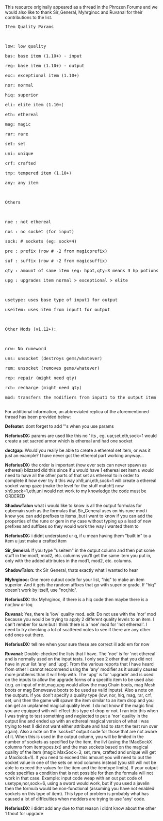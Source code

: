 This resource originally appeared as a thread in the Phrozen Forums and we would also like to thank Sir\_General, Myhrginoc and Ruvanal for their contributions to the list.

<pre>
Item Quality Params<br>
<br>
low: low quality<br>
bas: base item (1.10+) - input<br>
reg: base item (1.10+) - output<br>
exc: exceptional item (1.10+)<br>
nor: normal<br>
hiq: superior<br>
eli: elite item (1.10+)<br>
eth: ethereal<br>
mag: magic<br>
rar: rare<br>
set: set<br>
uni: unique<br>
crf: crafted<br>
tmp: tempered item (1.10+)<br>
any: any item<br>
<br>
Others<br>
<br>
noe : not ethereal<br>
nos : no socket (for input)<br>
sock: # sockets (eg: sock=4)<br>
pre : prefix (row # -2 from magicprefix)<br>
suf : suffix (row # -2 from magicsuffix)<br>
qty : amount of same item (eg: hpot,qty=3 means 3 hp potions, input only)<br>
upg : upgrades item normal > exceptional > elite<br>
<br>
usetype: uses base type of input1 for output<br>
useitem: uses item from input1 for output<br>
<br>
Other Mods (v1.12+):<br>
<br>
nrw: No runeword<br>
uns: unsocket (destroys gems/whatever)<br>
rem: unsocket (removes gems/whatever)<br>
rep: repair (might need qty)<br>
rch: recharge (might need qty)<br>
mod: transfers the modifiers from input1 to the output item<br>
</pre>

For additional information, an abbreviated replica of the aforementioned thread has been provided below:

**Defeater:**
dont forget to add "'s when you use params

**NefariusDX:**
params are used like this no ' its ,
eg. uar,set,eth,sock=1 would create a set sacred armor which is ethereal and had one socket

**dectgap:**
Would you really be able to create a ethereal set item, or was it just an example? I have never got the ethereal part working anyway...

**NefariusDX:**
the order is important (how ever sets can never spawn as ethereal) blizzard did this since if u would have 1 ethereal set item u would need to have all the other parts of that set as ethereal to in order to complete it how ever try it this way xh9,uni,eth,sock=1 will create a ethereal socket vamp gaze (make the level for the stuff match!) now xh9,sock=1,eth,uni would not work to my knowledge the code must be ORDERED

**ShadowTalon**
what i would like to know is all the output formulas for cubemain such as the formulas that Sir\_General uses on his rune mod i know you can add prefixes to items ,but i want to know if you can add the properties of the rune or gem in my case without typing up a  load of new prefixes and suffixes so they would work the way i wanted them to

**NefariusDX:**
i didnt understand ur q, if u mean having them "built in" to a item u just make a crafted item

**Sir\_General:**
If you type "useitem" in the output column and then put some stuff
in the mod1, mod2, etc. columns you'll get the same item you put in,
only with the added attributes in the mod1, mod2, etc. columns.

**ShadowTalon:**
thx Sir\_General, thats exactly what i wanted to hear

**Myhrginoc:**
One more output code for your list, "hiq" to make an item superior. And it gets the random affixes that go with superior grade. If "hiq" doesn't work by itself, use "nor,hiq".

**NefariusDX:**
thx Myhrginoc, if there is a hiq code then maybe there is a nor,low or loq

**Ruvanal:**
Yes, there is 'low' quality mod. edit: Do not use with the 'nor' mod because you would be trying to apply 2 different quality levels to an item. I can't rember for sure but I think there is a 'noe' mod for 'not ethereal'. I need to try checking a lot of scattered notes to see if there are any other odd ones out there.

**NefariusDX:**
tell me when your sure these are correct ill add em for now

**Ruvanal:**
Double-checked the lists that I have. The 'noe' is for 'not ethereal' and is normally used on the input tests. I only see 2 other that you did not have in your list 'any' and 'upg'. From the various reports that I have heard from other I cannot recommend using the 'any' modifier as it usually causes more problems than it will help with. The 'upg' is for 'upgrade' and is used on the inputs to allow the upgrade forms of a specific item to be used also (e.g. an input of mbt,mag,upg would allow the mag Chain boots, mag Mesh boots or mag Boneweave boots to be used as valid inputs). Also a note on the outputs. If you don't specify a quality type (low, nor, hiq, mag, rar, crf, set, uni) then the game will spawn the item similar to an item drop and you can get an unplanned magical quality level. I do not know if the magic find you are equipped with will effect this type of drop or not. I ran into this when I was trying to test something and neglected to put a 'nor' quality in the output line and ended up with an ethereal magical version of what I was trying to test (I did not want either attribute and had to start the test run over again). Also a note on the 'sock=#' output code for those that are not aware of it. When this is used in the output column, you will be limited in the number of sockets as specified by the item, the ilvl (using the !MaxSockX columns from itemtypes.txt) and the max sockets based on the magical quality of the item (magic MaxSock=3; set, rare, crafted and unique will get a MaxSock=1). If you need to exceed this amount you will need to put the socket value in one of the sets on mod columns instead (you still will not be able to exceed the values for the item and the itemtype limits). If your output code specifies a condition that is not possible for then the formula will not work in that case. Example: input code weap with an out put code of usetype,nor,sock=6, using a sword would work, but if you used a javelin then the formula would be non-functional (assuming you have not enabled sockets on this type of item). This type of problem is probably what has caused a lot of difficulties when modders are trying to use 'any' code.

**NefariusDX:**
i didnt add any due to that reason
i didnt know about the other 1 thout for upgrade